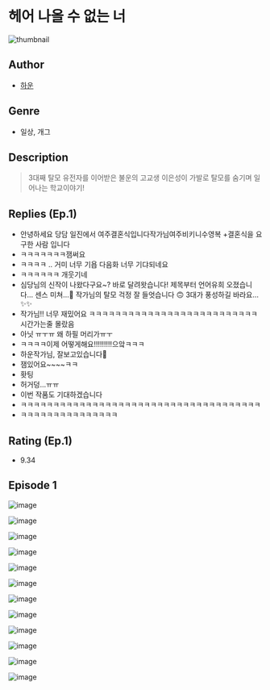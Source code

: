 # 헤어 나올 수 없는 너
![thumbnail](https://image-comic.pstatic.net/user_contents_data/challenge_comic/2023/05/23/354794/upload_7364623880597944371_480x623.jpeg)

## Author
- [하운](https://comic.naver.com/artistTitle?id=354794)

## Genre
- 일상, 개그

## Description
> 3대째 탈모 유전자를 이어받은 불운의 고교생 이은성이 가발로 탈모를 숨기며 일어나는 학교이야기!

## Replies (Ep.1)
- 안녕하세요 당담 일진에서 여주결혼식입니다작가님여주비키니수영복 +결혼식을 요구한 사람 입니다
- ㅋㅋㅋㅋㅋㅋㅋ잼써요
- ㅋㅋㅋㅋ .. 거미 너무 기욥 다음화 너무 기댜되네요
- ㅋㅋㅋㅋㅋㅋ 개웃기네
- 심당님의 신작이 나왔다구요~? 바로 달려왓습니다! 제목부터 언어유희 오졌습니다… 센스 미쳐…🥺 작가님의 탈모 걱정 잘 들엇습니다 🙃 3대가 풍성하길 바라요…✨✨
- 작가님!! 너무 재밌어요 ㅋㅋㅋㅋㅋㅋㅋㅋㅋㅋㅋㅋㅋㅋㅋㅋㅋㅋㅋㅋㅋㅋㅋㅋㅋㅋ시간가는줄 몰랐음
- 아닛 ㅠㅜㅠ 왜 하필 머리가ㅠㅜ
- ㅋㅋㅋㅋ이제 어떻게해요!!!!!!!!!으앜ㅋㅋㅋ
- 하운작가님, 잘보고있습니다🥹
- 잼있어요~~~~ㅋㅋ
- 홧팅
- 허거덩...ㅠㅠ
- 이번 작품도 기대하겠습니다
- ㅋㅋㅋㅋㅋㅋㅋㅋㅋㅋㅋㅋㅋㅋㅋㅋㅋㅋㅋㅋㅋㅋㅋㅋㅋㅋㅋㅋㅋㅋㅋㅋㅋㅋㅋㅋㅋ
- ㅋㅋㅋㅋㅋㅋㅋㅋㅋㅋㅋㅋㅋㅋㅋ

## Rating (Ep.1)
- 9.34

## Episode 1
![image](https://image-comic.pstatic.net/user_contents_data/challenge_comic/2023/05/23/354794/upload_3846465745100104291.jpeg)

![image](https://image-comic.pstatic.net/user_contents_data/challenge_comic/2023/05/23/354794/upload_3906644408698156085.jpeg)

![image](https://image-comic.pstatic.net/user_contents_data/challenge_comic/2023/05/23/354794/upload_3775768217619031094.jpeg)

![image](https://image-comic.pstatic.net/user_contents_data/challenge_comic/2023/05/23/354794/upload_3487252002065639009.jpeg)

![image](https://image-comic.pstatic.net/user_contents_data/challenge_comic/2023/05/23/354794/upload_7149242549267543346.jpeg)

![image](https://image-comic.pstatic.net/user_contents_data/challenge_comic/2023/05/23/354794/upload_3546644305221398628.jpeg)

![image](https://image-comic.pstatic.net/user_contents_data/challenge_comic/2023/05/23/354794/upload_7149518702091973168.jpeg)

![image](https://image-comic.pstatic.net/user_contents_data/challenge_comic/2023/05/23/354794/upload_3919649235454342449.jpeg)

![image](https://image-comic.pstatic.net/user_contents_data/challenge_comic/2023/05/23/354794/upload_7149856076823160372.jpeg)

![image](https://image-comic.pstatic.net/user_contents_data/challenge_comic/2023/05/23/354794/upload_7075499394609852773.jpeg)

![image](https://image-comic.pstatic.net/user_contents_data/challenge_comic/2023/05/23/354794/upload_7090462854412842851.jpeg)

![image](https://image-comic.pstatic.net/user_contents_data/challenge_comic/2023/05/23/354794/upload_7089850414423945520.jpeg)

